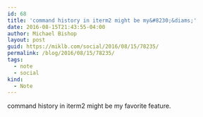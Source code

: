 ```yaml
---
id: 68
title: 'command history in iterm2 might be my&#8230;&diams;'
date: 2016-08-15T21:43:55-04:00
author: Michael Bishop
layout: post
guid: https://miklb.com/social/2016/08/15/78235/
permalink: /blog/2016/08/15/78235/
tags:
  - note
  - social
kind:
  - Note
---
```

<p>command history in iterm2 might be my favorite feature.</p>